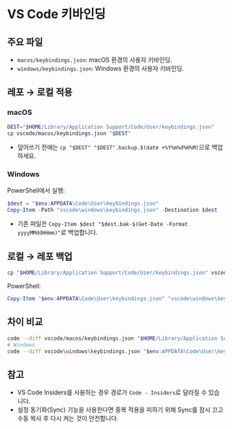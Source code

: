 # VS Code 키바인딩

## 주요 파일
- `macos/keybindings.json`: macOS 환경의 사용자 키바인딩.
- `windows/keybindings.json`: Windows 환경의 사용자 키바인딩.

## 레포 → 로컬 적용
### macOS
```sh
DEST="$HOME/Library/Application Support/Code/User/keybindings.json"
cp vscode/macos/keybindings.json "$DEST"
```
- 덮어쓰기 전에는 `cp "$DEST" "$DEST".backup.$(date +%Y%m%d%H%M)`으로 백업하세요.

### Windows
PowerShell에서 실행:
```powershell
$dest = "$env:APPDATA\Code\User\keybindings.json"
Copy-Item -Path "vscode\windows\keybindings.json" -Destination $dest
```
- 기존 파일은 `Copy-Item $dest "$dest.bak-$(Get-Date -Format yyyyMMddHHmm)"`로 백업합니다.

## 로컬 → 레포 백업
```sh
cp "$HOME/Library/Application Support/Code/User/keybindings.json" vscode/macos/keybindings.json
```
PowerShell:
```powershell
Copy-Item "$env:APPDATA\Code\User\keybindings.json" "vscode\windows\keybindings.json"
```

## 차이 비교
```sh
code --diff vscode/macos/keybindings.json "$HOME/Library/Application Support/Code/User/keybindings.json"
# Windows
code --diff vscode\windows\keybindings.json "$env:APPDATA\Code\User\keybindings.json"
```

## 참고
- VS Code Insiders를 사용하는 경우 경로가 `Code - Insiders`로 달라질 수 있습니다.
- 설정 동기화(Sync) 기능을 사용한다면 중복 적용을 피하기 위해 Sync를 잠시 끄고 수동 복사 후 다시 켜는 것이 안전합니다.
